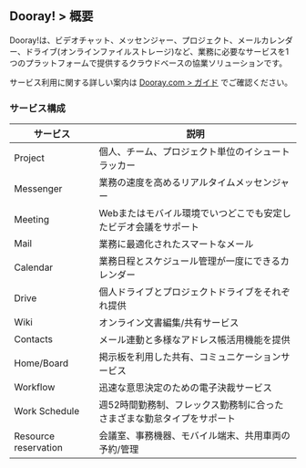 
## Dooray! > 概要

Dooray!は、ビデオチャット、メッセンジャー、プロジェクト、メールカレンダー、ドライブ(オンラインファイルストレージ)など、業務に必要なサービスを1つのプラットフォームで提供するクラウドベースの協業ソリューションです。

サービス利用に関する詳しい案内は [Dooray.com > ガイド](https://helpdesk.dooray.com/share/pages/YQAqPo8KT9yXPslX7STnDA) でご確認ください。



### サービス構成
|サービス|説明|
|---|---|
|Project|個人、チーム、プロジェクト単位のイシュートラッカー|
|Messenger|業務の速度を高めるリアルタイムメッセンジャー|
|Meeting|Webまたはモバイル環境でいつどこでも安定したビデオ会議をサポート|
|Mail|業務に最適化されたスマートなメール|
|Calendar|業務日程とスケジュール管理が一度にできるカレンダー|
|Drive|個人ドライブとプロジェクトドライブをそれぞれ提供 |
|Wiki|オンライン文書編集/共有サービス|
|Contacts| メール連動と多様なアドレス帳活用機能を提供 |
|Home/Board|掲示板を利用した共有、コミュニケーションサービス|
|Workflow|迅速な意思決定のための電子決裁サービス|
|Work Schedule|週52時間勤務制、フレックス勤務制に合ったさまざまな勤怠タイプをサポート|
|Resource reservation|会議室、事務機器、モバイル端末、共用車両の予約/管理|



